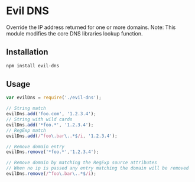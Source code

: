 Evil DNS
========

Override the IP address returned for one or more domains.
Note: This module modifies the core DNS libraries lookup function.

Installation
------------

````bash
npm install evil-dns
````

Usage
-----

````javascript
var evilDns = require('./evil-dns');

// String match
evilDns.add('foo.com', '1.2.3.4');
// String with wild cards
evilDns.add('*foo.*', '1.2.3.4');
// RegExp match
evilDns.add(/^foo\.bar\..*$/i, '1.2.3.4');

// Remove domain entry
evilDns.remove('*foo.*','1.2.3.4');

// Remove domain by matching the RegExp source attributes
// When no ip is passed any entry matching the domain will be removed
evilDns.remove(/^foo\.bar\..*$/i);

````